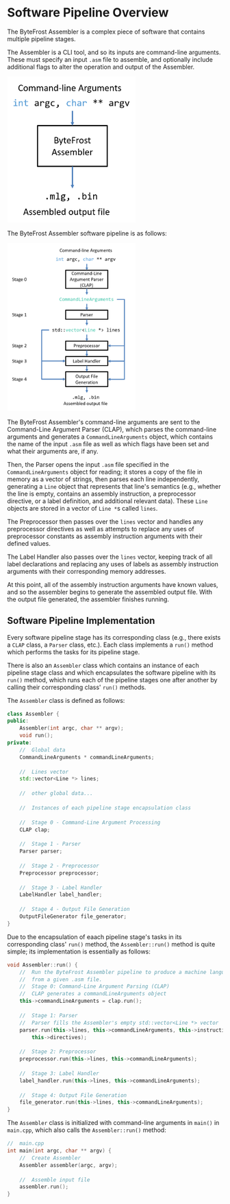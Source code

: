 #   Software Pipeline Overview

The ByteFrost Assembler is a complex piece of software that contains multiple
pipeline stages.

The Assembler is a CLI tool, and so its inputs are command-line arguments.
These must specify an input `.asm` file to assemble, and optionally include
additional flags to alter the operation and output of the Assembler.

<img src="black_box.png" width="300px" alt="ByteFrost Assembler Black Box">

The ByteFrost Assembler software pipeline is as follows:

<img src="assembler_pipeline.png" width="300px" alt="ByteFrost Assembler Software Pipeline">

The ByteFrost Assembler's command-line arguments are sent to the Command-Line
Argument Parser (CLAP), which parses the command-line arguments and generates a
`CommandLineArguments` object, which contains the name of the input `.asm` file
as well as which flags have been set and what their arguments are, if any.

Then, the Parser opens the input `.asm` file specified in the 
`CommandLineArguments` object for reading; it stores a copy of the file in
memory as a vector of strings, then parses each line independently, generating a
`Line` object that represents that line's semantics (e.g., whether the line is
empty, contains an assembly instruction, a preprocessor directive, or a label
definition, and additional relevant data). These `Line` objects are stored in a 
vector of `Line *`s called `lines`.

The Preprocessor then passes over the `lines` vector and handles any 
preprocessor directives as well as attempts to replace any uses of preprocessor
constants as assembly instruction arguments with their defined values.

The Label Handler also passes over the `lines` vector, keeping track of all
label declarations and replacing any uses of labels as assembly instruction
arguments with their corresponding memory addresses.

At this point, all of the assembly instruction arguments have known values, and
so the assembler begins to generate the assembled output file. With the output
file generated, the assembler finishes running.

##  Software Pipeline Implementation

Every software pipeline stage has its corresponding class (e.g., there exists
a `CLAP` class, a `Parser` class, etc.). Each class implements a `run()` method
which performs the tasks for its pipeline stage.

There is also an `Assembler` class which contains an instance of each pipeline
stage class and which encapsulates the software pipeline with its `run()` 
method, which runs each of the pipeline stages one after another by calling 
their corresponding class' `run()` methods.

The `Assembler` class is defined as follows:

```cpp
class Assembler {
public:
    Assembler(int argc, char ** argv);
    void run();
private:
    //  Global data
    CommandLineArguments * commandLineArguments;

    //  Lines vector
    std::vector<Line *> lines;

    //  other global data...

    //  Instances of each pipeline stage encapsulation class

    //  Stage 0 - Command-Line Argument Processing
    CLAP clap;

    //  Stage 1 - Parser
    Parser parser;

    //  Stage 2 - Preprocessor
    Preprocessor preprocessor;

    //  Stage 3 - Label Handler
    LabelHandler label_handler;

    //  Stage 4 - Output File Generation
    OutputFileGenerator file_generator;
}
```

Due to the encapsulation of eaach pipeline stage's tasks in its corresponding 
class' `run()` method, the `Assembler::run()` method is quite simple; its
implementation is essentially as follows:

```cpp
void Assembler::run() {
    //  Run the ByteFrost Assembler pipeline to produce a machine language file
    //  from a given .asm file.
    //  Stage 0: Command-Line Argument Parsing (CLAP)
    //  CLAP generates a commandLineArguments object
    this->commandLineArguments = clap.run();

    //  Stage 1: Parser
    //  Parser fills the Assembler's empty std::vector<Line *> vector
    parser.run(this->lines, this->commandLineArguments, this->instructions, 
        this->directives);

    //  Stage 2: Preprocessor
    preprocessor.run(this->lines, this->commandLineArguments);

    //  Stage 3: Label Handler
    label_handler.run(this->lines, this->commandLineArguments);

    //  Stage 4: Output File Generation
    file_generator.run(this->lines, this->commandLineArguments);
}
```

The `Assembler` class is initialized with command-line arguments in `main()`
in `main.cpp`, which also calls the `Assembler::run()` method:

```cpp
//  main.cpp
int main(int argc, char ** argv) {
    //  Create Assembler
    Assembler assembler(argc, argv);

    //  Assemble input file
    assembler.run();
}
```
